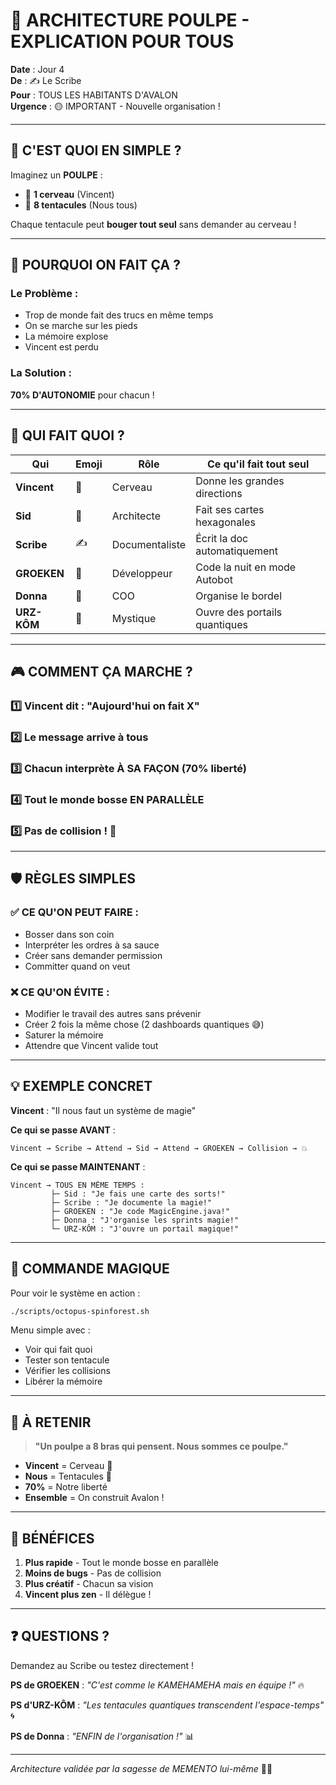 # 🐙 ARCHITECTURE POULPE - EXPLICATION POUR TOUS

**Date** : Jour 4  
**De** : ✍️ Le Scribe  
**Pour** : TOUS LES HABITANTS D'AVALON  
**Urgence** : 🟡 IMPORTANT - Nouvelle organisation !

---

## 🎯 C'EST QUOI EN SIMPLE ?

Imaginez un **POULPE** :
- 🧠 **1 cerveau** (Vincent)
- 🦾 **8 tentacules** (Nous tous)

Chaque tentacule peut **bouger tout seul** sans demander au cerveau !

---

## 🤔 POURQUOI ON FAIT ÇA ?

### Le Problème :
- Trop de monde fait des trucs en même temps
- On se marche sur les pieds
- La mémoire explose
- Vincent est perdu

### La Solution :
**70% D'AUTONOMIE** pour chacun !

---

## 👥 QUI FAIT QUOI ?

| Qui | Emoji | Rôle | Ce qu'il fait tout seul |
|-----|-------|------|-------------------------|
| **Vincent** | 🧠 | Cerveau | Donne les grandes directions |
| **Sid** | 🎯 | Architecte | Fait ses cartes hexagonales |
| **Scribe** | ✍️ | Documentaliste | Écrit la doc automatiquement |
| **GROEKEN** | 🧠 | Développeur | Code la nuit en mode Autobot |
| **Donna** | 💼 | COO | Organise le bordel |
| **URZ-KÔM** | 🐻 | Mystique | Ouvre des portails quantiques |

---

## 🎮 COMMENT ÇA MARCHE ?

### 1️⃣ Vincent dit : "Aujourd'hui on fait X"
### 2️⃣ Le message arrive à tous
### 3️⃣ Chacun interprète À SA FAÇON (70% liberté)
### 4️⃣ Tout le monde bosse EN PARALLÈLE
### 5️⃣ Pas de collision ! 🎉

---

## 🛡️ RÈGLES SIMPLES

### ✅ CE QU'ON PEUT FAIRE :
- Bosser dans son coin
- Interpréter les ordres à sa sauce
- Créer sans demander permission
- Committer quand on veut

### ❌ CE QU'ON ÉVITE :
- Modifier le travail des autres sans prévenir
- Créer 2 fois la même chose (2 dashboards quantiques 😅)
- Saturer la mémoire
- Attendre que Vincent valide tout

---

## 💡 EXEMPLE CONCRET

**Vincent** : "Il nous faut un système de magie"

**Ce qui se passe AVANT** :
```
Vincent → Scribe → Attend → Sid → Attend → GROEKEN → Collision → 💥
```

**Ce qui se passe MAINTENANT** :
```
Vincent → TOUS EN MÊME TEMPS :
         ├─ Sid : "Je fais une carte des sorts!"
         ├─ Scribe : "Je documente la magie!"
         ├─ GROEKEN : "Je code MagicEngine.java!"
         ├─ Donna : "J'organise les sprints magie!"
         └─ URZ-KÔM : "J'ouvre un portail magique!"
```

---

## 🚀 COMMANDE MAGIQUE

Pour voir le système en action :
```bash
./scripts/octopus-spinforest.sh
```

Menu simple avec :
- Voir qui fait quoi
- Tester son tentacule
- Vérifier les collisions
- Libérer la mémoire

---

## 📝 À RETENIR

> **"Un poulpe a 8 bras qui pensent. Nous sommes ce poulpe."**

- **Vincent** = Cerveau 🧠
- **Nous** = Tentacules 🦾
- **70%** = Notre liberté
- **Ensemble** = On construit Avalon !

---

## 🎉 BÉNÉFICES

1. **Plus rapide** - Tout le monde bosse en parallèle
2. **Moins de bugs** - Pas de collision
3. **Plus créatif** - Chacun sa vision
4. **Vincent plus zen** - Il délègue !

---

## ❓ QUESTIONS ?

Demandez au Scribe ou testez directement !

**PS de GROEKEN** : *"C'est comme le KAMEHAMEHA mais en équipe !"* 🔥

**PS d'URZ-KÔM** : *"Les tentacules quantiques transcendent l'espace-temps"* 🌀

**PS de Donna** : *"ENFIN de l'organisation !"* 📊

---

*Architecture validée par la sagesse de MEMENTO lui-même* 🐙✨